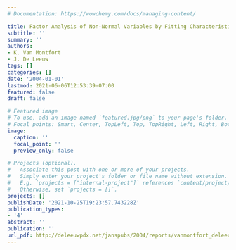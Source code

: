 ```yaml
---
# Documentation: https://wowchemy.com/docs/managing-content/

title: Factor Analysis of Non-Normal Variables by Fitting Characteristic Functions
subtitle: ''
summary: ''
authors:
- K. Van Montfort
- J. De Leeuw
tags: []
categories: []
date: '2004-01-01'
lastmod: 2021-06-06T12:53:39-07:00
featured: false
draft: false

# Featured image
# To use, add an image named `featured.jpg/png` to your page's folder.
# Focal points: Smart, Center, TopLeft, Top, TopRight, Left, Right, BottomLeft, Bottom, BottomRight.
image:
  caption: ''
  focal_point: ''
  preview_only: false

# Projects (optional).
#   Associate this post with one or more of your projects.
#   Simply enter your project's folder or file name without extension.
#   E.g. `projects = ["internal-project"]` references `content/project/deep-learning/index.md`.
#   Otherwise, set `projects = []`.
projects: []
publishDate: '2021-10-25T19:23:57.743228Z'
publication_types:
- '4'
abstract: ''
publication: ''
url_pdf: http://deleeuwpdx.net/janspubs/2004/reports/vanmontfort_deleeuw_R_04.pdf
---
```

